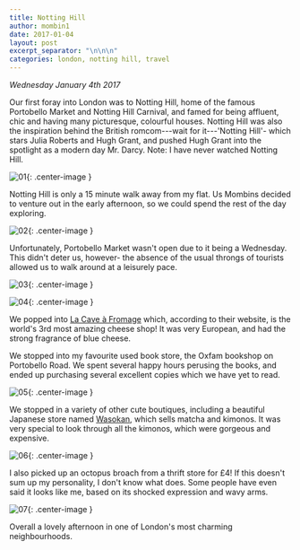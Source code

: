 ```yaml
---
title: Notting Hill
author: mombin1
date: 2017-01-04
layout: post
excerpt_separator: "\n\n\n"
categories: london, notting hill, travel
---
```


*Wednesday January 4th 2017*

Our first foray into London was to Notting Hill, home of the famous Portobello
Market and Notting Hill Carnival, and famed for being affluent, chic and having
many picturesque, colourful houses. Notting Hill was also the inspiration
behind the British romcom---wait for it---'Notting Hill'- which stars Julia
Roberts and Hugh Grant, and pushed Hugh Grant into the spotlight as a modern
day Mr. Darcy. Note: I have never watched Notting Hill. 


![01](/assets/2017-01-04_NottingHill/001.jpg){: .center-image }

Notting Hill is only a 15 minute walk away from my flat. Us Mombins decided to
venture out in the early afternoon, so we could spend the rest of the day
exploring.


![02](/assets/2017-01-04_NottingHill/002.jpg){: .center-image }

Unfortunately, Portobello Market wasn't open due to it being a Wednesday. This
didn't deter us, however- the absence of the usual throngs of tourists allowed
us to walk around at a leisurely pace.

![03](/assets/2017-01-04_NottingHill/003.jpg){: .center-image }

![04](/assets/2017-01-04_NottingHill/004.jpg){: .center-image }

We popped into [La Cave à Fromage](http://www.la-cave.co.uk/) which,
according to their website, is the world's 3rd most amazing cheese shop! It was
very European, and had the strong fragrance of blue cheese.

We stopped into my favourite used book store, the Oxfam bookshop on Portobello
Road. We spent several happy hours perusing the books, and ended up purchasing
several excellent copies which we have yet to read. 

![05](/assets/2017-01-04_NottingHill/005.jpg){: .center-image }

We stopped in a variety of other cute boutiques, including a beautiful Japanese
store named [Wasokan](http://tikichris.com/2016/01/21/wasokan-notting-hill/),
which sells matcha and kimonos. It was very special to look through all the
kimonos, which were gorgeous and expensive.

![06](/assets/2017-01-04_NottingHill/006.jpg){: .center-image }

I also picked up an octopus broach from a thrift store for £4! If this doesn't
sum up my personality, I don't know what does. Some people have even said it
looks like me, based on its shocked expression and wavy arms. 

![07](/assets/2017-01-04_NottingHill/007.jpg){: .center-image }

Overall a lovely afternoon in one of London's most charming neighbourhoods.
